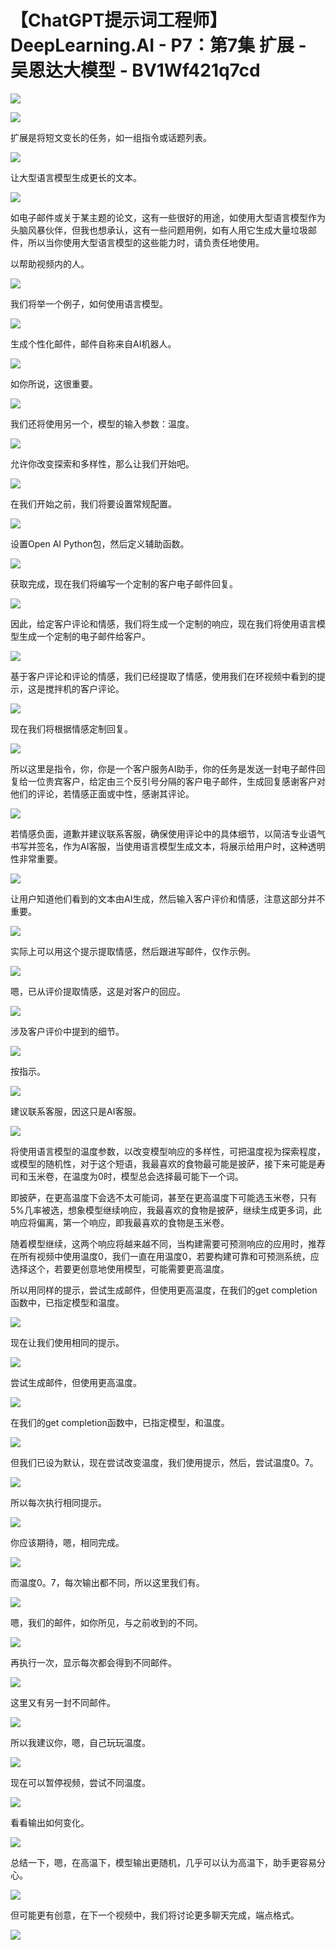 # 【ChatGPT提示词工程师】 DeepLearning.AI - P7：第7集 扩展 - 吴恩达大模型 - BV1Wf421q7cd

![](img/438e48cb73e816738efc4d8b3de2ff84_0.png)

![](img/438e48cb73e816738efc4d8b3de2ff84_1.png)

扩展是将短文变长的任务，如一组指令或话题列表。

![](img/438e48cb73e816738efc4d8b3de2ff84_3.png)

让大型语言模型生成更长的文本。

![](img/438e48cb73e816738efc4d8b3de2ff84_5.png)

如电子邮件或关于某主题的论文，这有一些很好的用途，如使用大型语言模型作为头脑风暴伙伴，但我也想承认，这有一些问题用例，如有人用它生成大量垃圾邮件，所以当你使用大型语言模型的这些能力时，请负责任地使用。

以帮助视频内的人。

![](img/438e48cb73e816738efc4d8b3de2ff84_7.png)

我们将举一个例子，如何使用语言模型。

![](img/438e48cb73e816738efc4d8b3de2ff84_9.png)

生成个性化邮件，邮件自称来自AI机器人。

![](img/438e48cb73e816738efc4d8b3de2ff84_11.png)

如你所说，这很重要。

![](img/438e48cb73e816738efc4d8b3de2ff84_13.png)

我们还将使用另一个，模型的输入参数：温度。

![](img/438e48cb73e816738efc4d8b3de2ff84_15.png)

允许你改变探索和多样性，那么让我们开始吧。

![](img/438e48cb73e816738efc4d8b3de2ff84_17.png)

在我们开始之前，我们将要设置常规配置。

![](img/438e48cb73e816738efc4d8b3de2ff84_19.png)

设置Open AI Python包，然后定义辅助函数。

![](img/438e48cb73e816738efc4d8b3de2ff84_21.png)

获取完成，现在我们将编写一个定制的客户电子邮件回复。

![](img/438e48cb73e816738efc4d8b3de2ff84_23.png)

因此，给定客户评论和情感，我们将生成一个定制的响应，现在我们将使用语言模型生成一个定制的电子邮件给客户。



![](img/438e48cb73e816738efc4d8b3de2ff84_25.png)

基于客户评论和评论的情感，我们已经提取了情感，使用我们在环视频中看到的提示，这是搅拌机的客户评论。

![](img/438e48cb73e816738efc4d8b3de2ff84_27.png)

现在我们将根据情感定制回复。

![](img/438e48cb73e816738efc4d8b3de2ff84_29.png)

所以这里是指令，你，你是一个客户服务AI助手，你的任务是发送一封电子邮件回复给一位贵宾客户，给定由三个反引号分隔的客户电子邮件，生成回复感谢客户对他们的评论，若情感正面或中性，感谢其评论。



![](img/438e48cb73e816738efc4d8b3de2ff84_31.png)

若情感负面，道歉并建议联系客服，确保使用评论中的具体细节，以简洁专业语气书写并签名，作为AI客服，当使用语言模型生成文本，将展示给用户时，这种透明性非常重要。



![](img/438e48cb73e816738efc4d8b3de2ff84_33.png)

让用户知道他们看到的文本由AI生成，然后输入客户评价和情感，注意这部分并不重要。

![](img/438e48cb73e816738efc4d8b3de2ff84_35.png)

实际上可以用这个提示提取情感，然后跟进写邮件，仅作示例。

![](img/438e48cb73e816738efc4d8b3de2ff84_37.png)

嗯，已从评价提取情感，这是对客户的回应。

![](img/438e48cb73e816738efc4d8b3de2ff84_39.png)

涉及客户评价中提到的细节。

![](img/438e48cb73e816738efc4d8b3de2ff84_41.png)

按指示。

![](img/438e48cb73e816738efc4d8b3de2ff84_43.png)

建议联系客服，因这只是AI客服。

![](img/438e48cb73e816738efc4d8b3de2ff84_45.png)

将使用语言模型的温度参数，以改变模型响应的多样性，可把温度视为探索程度，或模型的随机性，对于这个短语，我最喜欢的食物最可能是披萨，接下来可能是寿司和玉米卷，在温度为0时，模型总会选择最可能下一个词。

即披萨，在更高温度下会选不太可能词，甚至在更高温度下可能选玉米卷，只有5%几率被选，想象模型继续响应，我最喜欢的食物是披萨，继续生成更多词，此响应将偏离，第一个响应，即我最喜欢的食物是玉米卷。

随着模型继续，这两个响应将越来越不同，当构建需要可预测响应的应用时，推荐在所有视频中使用温度0，我们一直在用温度0，若要构建可靠和可预测系统，应选择这个，若要更创意地使用模型，可能需要更高温度。

所以用同样的提示，尝试生成邮件，但使用更高温度，在我们的get completion函数中，已指定模型和温度。



![](img/438e48cb73e816738efc4d8b3de2ff84_47.png)

现在让我们使用相同的提示。

![](img/438e48cb73e816738efc4d8b3de2ff84_49.png)

尝试生成邮件，但使用更高温度。

![](img/438e48cb73e816738efc4d8b3de2ff84_51.png)

在我们的get completion函数中，已指定模型，和温度。

![](img/438e48cb73e816738efc4d8b3de2ff84_53.png)

但我们已设为默认，现在尝试改变温度，我们使用提示，然后，尝试温度0。7。

![](img/438e48cb73e816738efc4d8b3de2ff84_55.png)

所以每次执行相同提示。

![](img/438e48cb73e816738efc4d8b3de2ff84_57.png)

你应该期待，嗯，相同完成。

![](img/438e48cb73e816738efc4d8b3de2ff84_59.png)

而温度0。7，每次输出都不同，所以这里我们有。

![](img/438e48cb73e816738efc4d8b3de2ff84_61.png)

嗯，我们的邮件，如你所见，与之前收到的不同。

![](img/438e48cb73e816738efc4d8b3de2ff84_63.png)

再执行一次，显示每次都会得到不同邮件。

![](img/438e48cb73e816738efc4d8b3de2ff84_65.png)

这里又有另一封不同邮件。

![](img/438e48cb73e816738efc4d8b3de2ff84_67.png)

所以我建议你，嗯，自己玩玩温度。

![](img/438e48cb73e816738efc4d8b3de2ff84_69.png)

现在可以暂停视频，尝试不同温度。

![](img/438e48cb73e816738efc4d8b3de2ff84_71.png)

看看输出如何变化。

![](img/438e48cb73e816738efc4d8b3de2ff84_73.png)

总结一下，嗯，在高温下，模型输出更随机，几乎可以认为高温下，助手更容易分心。

![](img/438e48cb73e816738efc4d8b3de2ff84_75.png)

但可能更有创意，在下一个视频中，我们将讨论更多聊天完成，端点格式。

![](img/438e48cb73e816738efc4d8b3de2ff84_77.png)